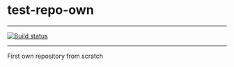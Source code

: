 # test-repo-own

---

[![Build status](https://github.com/Jakub-Gembiak/test-repo-own/workflows/Build/badge.svg)](https://github.com/Jakub-Gembiak/test-repo-own/actions)

---

First own repository from scratch
